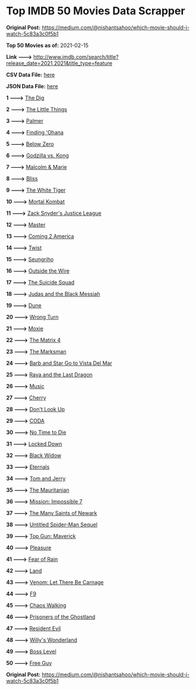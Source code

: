 # Top IMDB 50 Movies Data Scrapper

**Original Post:** https://medium.com/@nishantsahoo/which-movie-should-i-watch-5c83a3c0f5b1

**Top 50 Movies as of:** 2021-02-15

**Link --->** http://www.imdb.com/search/title?release_date=2021,2021&title_type=feature

**CSV Data File:** [here](/Data/data.csv)

**JSON Data File:** [here](/Data/data.json)

**1 --->** [The Dig](https://www.imdb.com/title/tt3661210/?ref_=adv_li_tt)

**2 --->** [The Little Things](https://www.imdb.com/title/tt10016180/?ref_=adv_li_tt)

**3 --->** [Palmer](https://www.imdb.com/title/tt6857376/?ref_=adv_li_tt)

**4 --->** [Finding 'Ohana](https://www.imdb.com/title/tt10332588/?ref_=adv_li_tt)

**5 --->** [Below Zero](https://www.imdb.com/title/tt9845564/?ref_=adv_li_tt)

**6 --->** [Godzilla vs. Kong](https://www.imdb.com/title/tt5034838/?ref_=adv_li_tt)

**7 --->** [Malcolm & Marie](https://www.imdb.com/title/tt12676326/?ref_=adv_li_tt)

**8 --->** [Bliss](https://www.imdb.com/title/tt10333426/?ref_=adv_li_tt)

**9 --->** [The White Tiger](https://www.imdb.com/title/tt6571548/?ref_=adv_li_tt)

**10 --->** [Mortal Kombat](https://www.imdb.com/title/tt0293429/?ref_=adv_li_tt)

**11 --->** [Zack Snyder's Justice League](https://www.imdb.com/title/tt12361974/?ref_=adv_li_tt)

**12 --->** [Master](https://www.imdb.com/title/tt10579952/?ref_=adv_li_tt)

**13 --->** [Coming 2 America](https://www.imdb.com/title/tt6802400/?ref_=adv_li_tt)

**14 --->** [Twist](https://www.imdb.com/title/tt10077034/?ref_=adv_li_tt)

**15 --->** [Seungriho](https://www.imdb.com/title/tt12838766/?ref_=adv_li_tt)

**16 --->** [Outside the Wire](https://www.imdb.com/title/tt10451914/?ref_=adv_li_tt)

**17 --->** [The Suicide Squad](https://www.imdb.com/title/tt6334354/?ref_=adv_li_tt)

**18 --->** [Judas and the Black Messiah](https://www.imdb.com/title/tt9784798/?ref_=adv_li_tt)

**19 --->** [Dune](https://www.imdb.com/title/tt1160419/?ref_=adv_li_tt)

**20 --->** [Wrong Turn](https://www.imdb.com/title/tt9110170/?ref_=adv_li_tt)

**21 --->** [Moxie](https://www.imdb.com/title/tt6432466/?ref_=adv_li_tt)

**22 --->** [The Matrix 4](https://www.imdb.com/title/tt10838180/?ref_=adv_li_tt)

**23 --->** [The Marksman](https://www.imdb.com/title/tt6902332/?ref_=adv_li_tt)

**24 --->** [Barb and Star Go to Vista Del Mar](https://www.imdb.com/title/tt3797512/?ref_=adv_li_tt)

**25 --->** [Raya and the Last Dragon](https://www.imdb.com/title/tt5109280/?ref_=adv_li_tt)

**26 --->** [Music](https://www.imdb.com/title/tt7541720/?ref_=adv_li_tt)

**27 --->** [Cherry](https://www.imdb.com/title/tt9130508/?ref_=adv_li_tt)

**28 --->** [Don't Look Up](https://www.imdb.com/title/tt11286314/?ref_=adv_li_tt)

**29 --->** [CODA](https://www.imdb.com/title/tt10366460/?ref_=adv_li_tt)

**30 --->** [No Time to Die](https://www.imdb.com/title/tt2382320/?ref_=adv_li_tt)

**31 --->** [Locked Down](https://www.imdb.com/title/tt13061914/?ref_=adv_li_tt)

**32 --->** [Black Widow](https://www.imdb.com/title/tt3480822/?ref_=adv_li_tt)

**33 --->** [Eternals](https://www.imdb.com/title/tt9032400/?ref_=adv_li_tt)

**34 --->** [Tom and Jerry](https://www.imdb.com/title/tt1361336/?ref_=adv_li_tt)

**35 --->** [The Mauritanian](https://www.imdb.com/title/tt4761112/?ref_=adv_li_tt)

**36 --->** [Mission: Impossible 7](https://www.imdb.com/title/tt9603212/?ref_=adv_li_tt)

**37 --->** [The Many Saints of Newark](https://www.imdb.com/title/tt8110232/?ref_=adv_li_tt)

**38 --->** [Untitled Spider-Man Sequel](https://www.imdb.com/title/tt10872600/?ref_=adv_li_tt)

**39 --->** [Top Gun: Maverick](https://www.imdb.com/title/tt1745960/?ref_=adv_li_tt)

**40 --->** [Pleasure](https://www.imdb.com/title/tt8550054/?ref_=adv_li_tt)

**41 --->** [Fear of Rain](https://www.imdb.com/title/tt10037014/?ref_=adv_li_tt)

**42 --->** [Land](https://www.imdb.com/title/tt10265034/?ref_=adv_li_tt)

**43 --->** [Venom: Let There Be Carnage](https://www.imdb.com/title/tt7097896/?ref_=adv_li_tt)

**44 --->** [F9](https://www.imdb.com/title/tt5433138/?ref_=adv_li_tt)

**45 --->** [Chaos Walking](https://www.imdb.com/title/tt2076822/?ref_=adv_li_tt)

**46 --->** [Prisoners of the Ghostland](https://www.imdb.com/title/tt6372694/?ref_=adv_li_tt)

**47 --->** [Resident Evil](https://www.imdb.com/title/tt6920084/?ref_=adv_li_tt)

**48 --->** [Willy's Wonderland](https://www.imdb.com/title/tt8114980/?ref_=adv_li_tt)

**49 --->** [Boss Level](https://www.imdb.com/title/tt7638348/?ref_=adv_li_tt)

**50 --->** [Free Guy](https://www.imdb.com/title/tt6264654/?ref_=adv_li_tt)

**Original Post:** https://medium.com/@nishantsahoo/which-movie-should-i-watch-5c83a3c0f5b1
